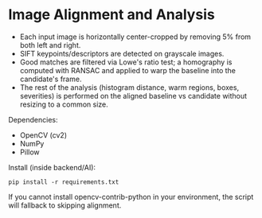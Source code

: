 # Image Alignment and Analysis

- Each input image is horizontally center-cropped by removing 5% from both left and right.
- SIFT keypoints/descriptors are detected on grayscale images.
- Good matches are filtered via Lowe's ratio test; a homography is computed with RANSAC and applied to warp the baseline into the candidate's frame.
- The rest of the analysis (histogram distance, warm regions, boxes, severities) is performed on the aligned baseline vs candidate without resizing to a common size.

Dependencies:

- OpenCV (cv2)
- NumPy
- Pillow

Install (inside backend/AI):

```pwsh
pip install -r requirements.txt
```

If you cannot install opencv-contrib-python in your environment, the script will fallback to skipping alignment.
